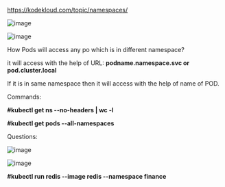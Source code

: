 https://kodekloud.com/topic/namespaces/

![image](https://github.com/Khushang49/90DaysofKubernetes/assets/95266353/ecf43b0d-9851-48c2-97eb-d4b2adcec4c8)

![image](https://github.com/Khushang49/90DaysofKubernetes/assets/95266353/26683861-d78f-4bf7-bb44-10830890e9be)

How Pods will access any po which is in different namespace?

it will access with the help of URL: **podname.namespace.svc or pod.cluster.local**

If it is in same namespace then it will access with the help of name of POD.

Commands:

**#kubectl get ns --no-headers | wc -l**

**#kubectl get pods --all-namespaces**

Questions:

![image](https://github.com/Khushang49/90DaysofKubernetes/assets/95266353/48882067-8319-4154-8b58-fc570a0f6b60)

![image](https://github.com/Khushang49/90DaysofKubernetes/assets/95266353/ce9aaee3-e16a-4157-9e5d-8ccc4e49f1d7)

**#kubectl run redis --image redis --namespace finance**

